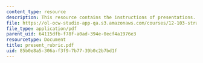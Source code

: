 ```yaml
---
content_type: resource
description: This resource contains the instructions of presentations.
file: https://ol-ocw-studio-app-qa.s3.amazonaws.com/courses/12-103-strange-bedfellows-science-and-environmental-policy-fall-2005/85b0e8a5306af3f97b7739b0c2b7bd1f_present_rubric.pdf
file_type: application/pdf
parent_uid: 64115dfb-f78f-a0ad-394e-0ecf4a1976e3
resourcetype: Document
title: present_rubric.pdf
uid: 85b0e8a5-306a-f3f9-7b77-39b0c2b7bd1f
---
```

